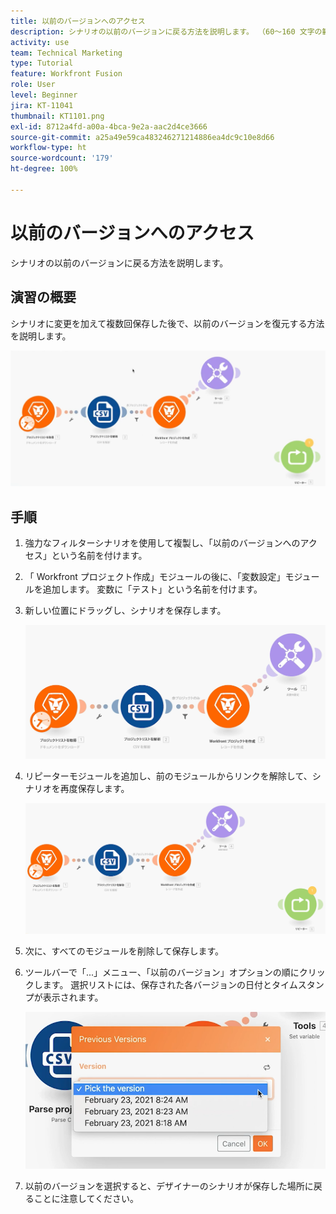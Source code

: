 ```yaml
---
title: 以前のバージョンへのアクセス
description: シナリオの以前のバージョンに戻る方法を説明します。 （60～160 文字の範囲で指定しますが、56 文字にする必要があります）
activity: use
team: Technical Marketing
type: Tutorial
feature: Workfront Fusion
role: User
level: Beginner
jira: KT-11041
thumbnail: KT1101.png
exl-id: 8712a4fd-a00a-4bca-9e2a-aac2d4ce3666
source-git-commit: a25a49e59ca483246271214886ea4dc9c10e8d66
workflow-type: ht
source-wordcount: '179'
ht-degree: 100%

---
```


# 以前のバージョンへのアクセス

シナリオの以前のバージョンに戻る方法を説明します。

## 演習の概要

シナリオに変更を加えて複数回保存した後で、以前のバージョンを復元する方法を説明します。

![以前のバージョンへのアクセスの画像 1](../12-exercises/assets/accessing-previous-versions-walkthrough-1.png)

## 手順

1. 強力なフィルターシナリオを使用して複製し、「以前のバージョンへのアクセス」という名前を付けます。
1. 「 Workfront プロジェクト作成」モジュールの後に、「変数設定」モジュールを追加します。 変数に「テスト」という名前を付けます。
1. 新しい位置にドラッグし、シナリオを保存します。

   ![以前のバージョンへのアクセスの画像 2](../12-exercises/assets/accessing-previous-versions-walkthrough-2.png)

1. リピーターモジュールを追加し、前のモジュールからリンクを解除して、シナリオを再度保存します。

   ![以前のバージョンへのアクセスの画像 3](../12-exercises/assets/accessing-previous-versions-walkthrough-3.png)

1. 次に、すべてのモジュールを削除して保存します。
1. ツールバーで「...」メニュー、「以前のバージョン」オプションの順にクリックします。 選択リストには、保存された各バージョンの日付とタイムスタンプが表示されます。

   ![以前のバージョンへのアクセスの画像 4](../12-exercises/assets/accessing-previous-versions-walkthrough-4.png)

1. 以前のバージョンを選択すると、デザイナーのシナリオが保存した場所に戻ることに注意してください。
